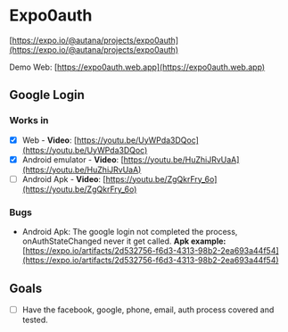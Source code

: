 # Expo0auth

[https://expo.io/@autana/projects/expo0auth](https://expo.io/@autana/projects/expo0auth)

Demo Web: [https://expo0auth.web.app](https://expo0auth.web.app)

## Google Login

### Works in

- [x] Web - **Video**: [https://youtu.be/UyWPda3DQoc](https://youtu.be/UyWPda3DQoc)
- [x] Android emulator - **Video**: [https://youtu.be/HuZhiJRvUaA](https://youtu.be/HuZhiJRvUaA)
- [ ] Android Apk - **Video**: [https://youtu.be/ZgQkrFry_6o](https://youtu.be/ZgQkrFry_6o)

### Bugs

- Android Apk: The google login not completed the process, onAuthStateChanged never it get called. **Apk example:** [https://expo.io/artifacts/2d532756-f6d3-4313-98b2-2ea693a44f54](https://expo.io/artifacts/2d532756-f6d3-4313-98b2-2ea693a44f54)

## Goals

- [ ] Have the facebook, google, phone, email, auth process covered and tested.

